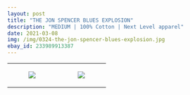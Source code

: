 ```yaml
---
layout: post
title: "THE JON SPENCER BLUES EXPLOSION"
description: "MEDIUM | 100% Cotton | Next Level apparel"
date: 2021-03-08
img: /img/0324-the-jon-spencer-blues-explosion.jpg
ebay_id: 233989913387
---
```




<table style="width:100%;"><tr><td style="vertical-align:top;">
      <figure class="tmblr-full" data-orig-height="2048" data-orig-width="1365" data-orig-src="https://concertshirts.netlify.app/shirts/0324/0324-01.jpg"><img src="https://64.media.tumblr.com/a2a021b6e2cdd0c761b36e8bcfbf09f2/f1e7157a012de3af-73/s540x810/e8bb6338b79dad57e73063e7057de282da98d173.jpg" data-orig-height="2048" data-orig-width="1365" data-orig-src="https://concertshirts.netlify.app/shirts/0324/0324-01.jpg"/></figure></td>
    <td style="vertical-align:top;">
      <figure class="tmblr-full" data-orig-height="2048" data-orig-width="1365" data-orig-src="https://concertshirts.netlify.app/shirts/0324/0324-02.jpg"><img src="https://64.media.tumblr.com/0081fbb61057a9d9c06b55036074f7af/f1e7157a012de3af-65/s540x810/b981326a0f5bef9a3f23982f3a349d964d6dc684.jpg" data-orig-height="2048" data-orig-width="1365" data-orig-src="https://concertshirts.netlify.app/shirts/0324/0324-02.jpg"/></figure></td>
  </tr></table>
